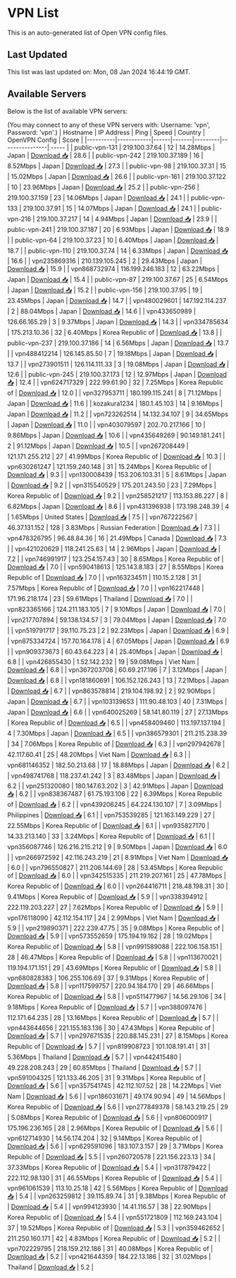 # VPN List

This is an auto-generated list of Open VPN config files.

## Last Updated

This list was last updated on: Mon, 08 Jan 2024 16:44:19 GMT.

## Available Servers

Below is the list of available VPN servers:

(You may connect to any of these VPN servers with: Username: 'vpn', Password: 'vpn'.)
| Hostname | IP Address | Ping | Speed | Country | OpenVPN Config | Score |
|----------|------------|------|-------|---------|----------------| ----- |
| public-vpn-131 | 219.100.37.64 | 12 | 14.28Mbps | Japan | [Download 📥](./configs/server_0_JP.ovpn) | 28.6 |
| public-vpn-242 | 219.100.37.189 | 16 | 8.52Mbps | Japan | [Download 📥](./configs/server_1_JP.ovpn) | 27.3 |
| public-vpn-98 | 219.100.37.31 | 15 | 15.02Mbps | Japan | [Download 📥](./configs/server_2_JP.ovpn) | 26.6 |
| public-vpn-161 | 219.100.37.122 | 10 | 23.96Mbps | Japan | [Download 📥](./configs/server_3_JP.ovpn) | 25.2 |
| public-vpn-256 | 219.100.37.159 | 23 | 14.06Mbps | Japan | [Download 📥](./configs/server_4_JP.ovpn) | 24.1 |
| public-vpn-133 | 219.100.37.91 | 15 | 14.07Mbps | Japan | [Download 📥](./configs/server_5_JP.ovpn) | 24.1 |
| public-vpn-216 | 219.100.37.217 | 14 | 4.94Mbps | Japan | [Download 📥](./configs/server_6_JP.ovpn) | 23.9 |
| public-vpn-241 | 219.100.37.187 | 20 | 6.93Mbps | Japan | [Download 📥](./configs/server_7_JP.ovpn) | 18.9 |
| public-vpn-64 | 219.100.37.23 | 10 | 6.40Mbps | Japan | [Download 📥](./configs/server_8_JP.ovpn) | 18.7 |
| public-vpn-110 | 219.100.37.74 | 14 | 6.33Mbps | Japan | [Download 📥](./configs/server_9_JP.ovpn) | 16.6 |
| vpn235869316 | 210.139.105.245 | 2 | 29.43Mbps | Japan | [Download 📥](./configs/server_10_JP.ovpn) | 15.9 |
| vpn868732974 | 116.199.246.183 | 12 | 63.22Mbps | Japan | [Download 📥](./configs/server_11_JP.ovpn) | 15.4 |
| public-vpn-87 | 219.100.37.67 | 25 | 6.54Mbps | Japan | [Download 📥](./configs/server_12_JP.ovpn) | 15.2 |
| public-vpn-156 | 219.100.37.95 | 19 | 23.45Mbps | Japan | [Download 📥](./configs/server_13_JP.ovpn) | 14.7 |
| vpn480029601 | 147.192.114.237 | 2 | 88.04Mbps | Japan | [Download 📥](./configs/server_14_JP.ovpn) | 14.6 |
| vpn433650989 | 126.66.165.29 | 3 | 9.37Mbps | Japan | [Download 📥](./configs/server_15_JP.ovpn) | 14.3 |
| vpn334785634 | 175.213.10.36 | 32 | 6.40Mbps | Korea Republic of | [Download 📥](./configs/server_16_KR.ovpn) | 13.8 |
| public-vpn-237 | 219.100.37.186 | 14 | 6.56Mbps | Japan | [Download 📥](./configs/server_17_JP.ovpn) | 13.7 |
| vpn488412214 | 126.145.85.50 | 7 | 19.18Mbps | Japan | [Download 📥](./configs/server_18_JP.ovpn) | 13.7 |
| vpn273901511 | 126.114.111.33 | 3 | 19.08Mbps | Japan | [Download 📥](./configs/server_19_JP.ovpn) | 12.6 |
| public-vpn-245 | 219.100.37.173 | 12 | 12.97Mbps | Japan | [Download 📥](./configs/server_20_JP.ovpn) | 12.4 |
| vpn624717329 | 222.99.61.90 | 32 | 7.25Mbps | Korea Republic of | [Download 📥](./configs/server_21_KR.ovpn) | 12.0 |
| vpn327953711 | 180.199.115.241 | 8 | 71.12Mbps | Japan | [Download 📥](./configs/server_22_JP.ovpn) | 11.6 |
| kozakura1234 | 180.1.45.103 | 14 | 9.16Mbps | Japan | [Download 📥](./configs/server_23_JP.ovpn) | 11.2 |
| vpn723262514 | 14.132.34.107 | 9 | 34.65Mbps | Japan | [Download 📥](./configs/server_24_JP.ovpn) | 11.0 |
| vpn403079597 | 202.70.217.166 | 10 | 9.86Mbps | Japan | [Download 📥](./configs/server_25_JP.ovpn) | 10.6 |
| vpn435649269 | 90.149.181.241 | 2 | 91.12Mbps | Japan | [Download 📥](./configs/server_26_JP.ovpn) | 10.5 |
| vpn267208449 | 121.171.255.212 | 27 | 41.99Mbps | Korea Republic of | [Download 📥](./configs/server_27_KR.ovpn) | 10.3 |
| vpn630261247 | 121.159.240.148 | 31 | 15.24Mbps | Korea Republic of | [Download 📥](./configs/server_28_KR.ovpn) | 9.3 |
| vpn130008439 | 153.206.103.31 | 5 | 8.61Mbps | Japan | [Download 📥](./configs/server_29_JP.ovpn) | 9.2 |
| vpn315540529 | 175.201.243.50 | 23 | 7.29Mbps | Korea Republic of | [Download 📥](./configs/server_30_KR.ovpn) | 9.2 |
| vpn258521217 | 113.153.86.227 | 8 | 6.82Mbps | Japan | [Download 📥](./configs/server_31_JP.ovpn) | 8.6 |
| vpn431396938 | 173.198.248.39 | 4 | 1.65Mbps | United States | [Download 📥](./configs/server_32_US.ovpn) | 7.5 |
| vpn767222567 | 46.37.131.152 | 128 | 3.83Mbps | Russian Federation | [Download 📥](./configs/server_33_RU.ovpn) | 7.3 |
| vpn478326795 | 96.48.84.36 | 16 | 21.49Mbps | Canada | [Download 📥](./configs/server_34_CA.ovpn) | 7.3 |
| vpn421020629 | 118.241.25.63 | 14 | 2.96Mbps | Japan | [Download 📥](./configs/server_35_JP.ovpn) | 7.2 |
| vpn746991917 | 123.254.157.43 | 30 | 8.65Mbps | Korea Republic of | [Download 📥](./configs/server_36_KR.ovpn) | 7.0 |
| vpn590418613 | 125.143.8.183 | 27 | 8.55Mbps | Korea Republic of | [Download 📥](./configs/server_37_KR.ovpn) | 7.0 |
| vpn163234511 | 110.15.2.128 | 31 | 7.57Mbps | Korea Republic of | [Download 📥](./configs/server_38_KR.ovpn) | 7.0 |
| vpn162217448 | 171.96.218.174 | 23 | 59.61Mbps | Thailand | [Download 📥](./configs/server_39_TH.ovpn) | 7.0 |
| vpn823365166 | 124.211.183.105 | 7 | 9.10Mbps | Japan | [Download 📥](./configs/server_40_JP.ovpn) | 7.0 |
| vpn217707894 | 59.138.134.57 | 3 | 79.04Mbps | Japan | [Download 📥](./configs/server_41_JP.ovpn) | 7.0 |
| vpn519791717 | 39.110.75.23 | 2 | 92.23Mbps | Japan | [Download 📥](./configs/server_42_JP.ovpn) | 6.9 |
| vpn875334724 | 157.70.164.178 | 4 | 67.05Mbps | Japan | [Download 📥](./configs/server_43_JP.ovpn) | 6.9 |
| vpn909373673 | 60.43.64.223 | 4 | 25.40Mbps | Japan | [Download 📥](./configs/server_44_JP.ovpn) | 6.8 |
| vpn426855430 | 1.52.142.232 | 19 | 59.08Mbps | Viet Nam | [Download 📥](./configs/server_45_VN.ovpn) | 6.8 |
| vpn367203708 | 60.69.217.196 | 7 | 3.12Mbps | Japan | [Download 📥](./configs/server_46_JP.ovpn) | 6.8 |
| vpn181860691 | 106.152.126.243 | 13 | 7.21Mbps | Japan | [Download 📥](./configs/server_47_JP.ovpn) | 6.7 |
| vpn863578814 | 219.104.198.92 | 2 | 92.90Mbps | Japan | [Download 📥](./configs/server_48_JP.ovpn) | 6.7 |
| vpn103139653 | 111.90.48.103 | 40 | 7.31Mbps | Japan | [Download 📥](./configs/server_49_JP.ovpn) | 6.6 |
| vpn640025269 | 58.141.80.119 | 27 | 27.13Mbps | Korea Republic of | [Download 📥](./configs/server_50_KR.ovpn) | 6.5 |
| vpn458409460 | 113.197.137.194 | 4 | 7.30Mbps | Japan | [Download 📥](./configs/server_51_JP.ovpn) | 6.5 |
| vpn386579301 | 211.215.238.39 | 34 | 7.06Mbps | Korea Republic of | [Download 📥](./configs/server_52_KR.ovpn) | 6.3 |
| vpn297942678 | 42.117.60.41 | 25 | 48.20Mbps | Viet Nam | [Download 📥](./configs/server_53_VN.ovpn) | 6.3 |
| vpn681146352 | 182.50.213.68 | 17 | 18.88Mbps | Japan | [Download 📥](./configs/server_54_JP.ovpn) | 6.2 |
| vpn498741768 | 118.237.41.242 | 3 | 83.48Mbps | Japan | [Download 📥](./configs/server_55_JP.ovpn) | 6.2 |
| vpn251320080 | 180.147.63.202 | 3 | 42.91Mbps | Japan | [Download 📥](./configs/server_56_JP.ovpn) | 6.2 |
| vpn838367487 | 61.75.193.106 | 22 | 6.39Mbps | Korea Republic of | [Download 📥](./configs/server_57_KR.ovpn) | 6.2 |
| vpn439206245 | 64.224.130.107 | 7 | 3.09Mbps | Philippines | [Download 📥](./configs/server_58_PH.ovpn) | 6.1 |
| vpn753539285 | 121.163.149.229 | 27 | 22.55Mbps | Korea Republic of | [Download 📥](./configs/server_59_KR.ovpn) | 6.1 |
| vpn935827170 | 14.33.213.140 | 33 | 3.24Mbps | Korea Republic of | [Download 📥](./configs/server_60_KR.ovpn) | 6.1 |
| vpn356087746 | 126.216.215.212 | 9 | 9.50Mbps | Japan | [Download 📥](./configs/server_61_JP.ovpn) | 6.0 |
| vpn266972592 | 42.116.243.219 | 21 | 8.91Mbps | Viet Nam | [Download 📥](./configs/server_62_VN.ovpn) | 6.0 |
| vpn796550827 | 211.206.144.69 | 28 | 53.45Mbps | Korea Republic of | [Download 📥](./configs/server_63_KR.ovpn) | 6.0 |
| vpn342515335 | 211.219.207.161 | 25 | 47.78Mbps | Korea Republic of | [Download 📥](./configs/server_64_KR.ovpn) | 6.0 |
| vpn264416711 | 218.48.198.31 | 30 | 9.41Mbps | Korea Republic of | [Download 📥](./configs/server_65_KR.ovpn) | 5.9 |
| vpn338394912 | 222.119.203.227 | 27 | 7.62Mbps | Korea Republic of | [Download 📥](./configs/server_66_KR.ovpn) | 5.9 |
| vpn176118090 | 42.112.154.117 | 24 | 2.99Mbps | Viet Nam | [Download 📥](./configs/server_67_VN.ovpn) | 5.9 |
| vpn219890371 | 222.239.47.75 | 35 | 9.08Mbps | Korea Republic of | [Download 📥](./configs/server_68_KR.ovpn) | 5.9 |
| vpn573552659 | 175.194.19.162 | 28 | 19.02Mbps | Korea Republic of | [Download 📥](./configs/server_69_KR.ovpn) | 5.8 |
| vpn991589088 | 222.106.158.151 | 28 | 46.47Mbps | Korea Republic of | [Download 📥](./configs/server_70_KR.ovpn) | 5.8 |
| vpn113670021 | 119.194.171.151 | 29 | 43.69Mbps | Korea Republic of | [Download 📥](./configs/server_71_KR.ovpn) | 5.8 |
| vpn680828383 | 106.255.106.69 | 37 | 9.31Mbps | Korea Republic of | [Download 📥](./configs/server_72_KR.ovpn) | 5.8 |
| vpn117599757 | 220.94.184.170 | 29 | 46.66Mbps | Korea Republic of | [Download 📥](./configs/server_73_KR.ovpn) | 5.8 |
| vpn511477967 | 14.56.29.106 | 34 | 9.18Mbps | Korea Republic of | [Download 📥](./configs/server_74_KR.ovpn) | 5.7 |
| vpn388097476 | 112.171.64.235 | 28 | 13.16Mbps | Korea Republic of | [Download 📥](./configs/server_75_KR.ovpn) | 5.7 |
| vpn443644656 | 221.155.183.136 | 30 | 47.43Mbps | Korea Republic of | [Download 📥](./configs/server_76_KR.ovpn) | 5.7 |
| vpn297671535 | 220.88.145.231 | 27 | 8.15Mbps | Korea Republic of | [Download 📥](./configs/server_77_KR.ovpn) | 5.7 |
| vpn819908723 | 101.108.191.41 | 31 | 5.36Mbps | Thailand | [Download 📥](./configs/server_78_TH.ovpn) | 5.7 |
| vpn442415480 | 49.228.208.243 | 29 | 60.85Mbps | Thailand | [Download 📥](./configs/server_79_TH.ovpn) | 5.7 |
| vpn591004325 | 121.133.46.205 | 31 | 9.31Mbps | Korea Republic of | [Download 📥](./configs/server_80_KR.ovpn) | 5.6 |
| vpn357541745 | 42.112.107.52 | 28 | 14.22Mbps | Viet Nam | [Download 📥](./configs/server_81_VN.ovpn) | 5.6 |
| vpn186031671 | 49.174.90.94 | 49 | 14.56Mbps | Korea Republic of | [Download 📥](./configs/server_82_KR.ovpn) | 5.6 |
| vpn277849378 | 58.143.219.25 | 29 | 5.08Mbps | Korea Republic of | [Download 📥](./configs/server_83_KR.ovpn) | 5.6 |
| vpn806000917 | 175.196.236.165 | 28 | 2.96Mbps | Korea Republic of | [Download 📥](./configs/server_84_KR.ovpn) | 5.6 |
| vpn612714930 | 14.56.174.204 | 32 | 9.14Mbps | Korea Republic of | [Download 📥](./configs/server_85_KR.ovpn) | 5.6 |
| vpn629591096 | 183.107.3.157 | 29 | 3.71Mbps | Korea Republic of | [Download 📥](./configs/server_86_KR.ovpn) | 5.5 |
| vpn260720578 | 221.156.223.13 | 34 | 37.33Mbps | Korea Republic of | [Download 📥](./configs/server_87_KR.ovpn) | 5.4 |
| vpn317879422 | 222.112.98.130 | 31 | 46.55Mbps | Korea Republic of | [Download 📥](./configs/server_88_KR.ovpn) | 5.4 |
| vpn961061539 | 113.10.25.18 | 42 | 5.56Mbps | Korea Republic of | [Download 📥](./configs/server_89_KR.ovpn) | 5.4 |
| vpn263259812 | 39.115.89.74 | 31 | 9.38Mbps | Korea Republic of | [Download 📥](./configs/server_90_KR.ovpn) | 5.4 |
| vpn994123930 | 14.41.116.57 | 38 | 22.90Mbps | Korea Republic of | [Download 📥](./configs/server_91_KR.ovpn) | 5.4 |
| vpn551721809 | 112.169.243.104 | 37 | 19.52Mbps | Korea Republic of | [Download 📥](./configs/server_92_KR.ovpn) | 5.3 |
| vpn359462652 | 211.250.160.171 | 42 | 4.83Mbps | Korea Republic of | [Download 📥](./configs/server_93_KR.ovpn) | 5.2 |
| vpn702229795 | 218.159.212.186 | 31 | 40.08Mbps | Korea Republic of | [Download 📥](./configs/server_94_KR.ovpn) | 5.2 |
| vpn421644359 | 184.22.13.186 | 32 | 31.02Mbps | Thailand | [Download 📥](./configs/server_95_TH.ovpn) | 5.2 |

